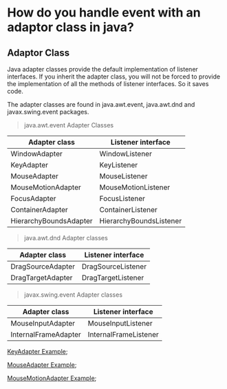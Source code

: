 # How do you handle event with an adaptor class in java?

## Adaptor Class
	
Java adapter classes provide the default implementation of listener interfaces. If you inherit the adapter class, you will not be forced to provide the implementation of all the methods of listener interfaces. So it saves code.

The adapter classes are found in java.awt.event, java.awt.dnd and javax.swing.event packages.

>java.awt.event Adapter Classes

|Adapter class | Listener interface |
---------------|---------------------
|WindowAdapter	|WindowListener|
|KeyAdapter	|KeyListener|
|MouseAdapter	|MouseListener|
|MouseMotionAdapter|	MouseMotionListener|
|FocusAdapter	|FocusListener|
|ContainerAdapter	|ContainerListener|
|HierarchyBoundsAdapter	|HierarchyBoundsListener|

>java.awt.dnd Adapter classes

|Adapter class | Listener interface |
---------------|---------------------
|DragSourceAdapter	|DragSourceListener|
|DragTargetAdapter	|DragTargetListener|

>javax.swing.event Adapter classes

|Adapter class | Listener interface |
---------------|---------------------
|MouseInputAdapter	|MouseInputListener|
|InternalFrameAdapter	|InternalFrameListener|

[KeyAdapter Example](https://github.com/Salipa-Gurung/Assignment-of-Java-/tree/master/event%20handling/question-no-2/KeyAdapterDemo.java);

[MouseAdapter Example](https://github.com/Salipa-Gurung/Assignment-of-Java-/tree/master/event%20handling/question-no-2/MouseAdapterDemo.java);

[MouseMotionAdapter Example](https://github.com/Salipa-Gurung/Assignment-of-Java-/tree/master/event%20handling/question-no-2/MouseMotionAdapterDemo.java);